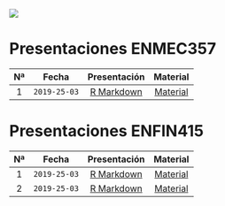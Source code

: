 ![](https://escudouchile.files.wordpress.com/2012/06/logo-facultad-de-economc3ada-y-negocios-universidad-de-chile.png)

# Presentaciones ENMEC357
                                                              
|Nª   |Fecha       |Presentación                              |Material                                                               |
|:---:|:---:       |:---:                                     |:---:                                                                  |  
|1    |`2019-25-03`|[R Markdown](xaringan/enmec_t1/index.html)|[Material](https://www.dropbox.com/s/mmil33cylowumkz/material.zip?dl=1)| 

# Presentaciones ENFIN415

|Nª   |Fecha       |Presentación                              |Material                                                               |
|:---:|:---:       |:---:                                     |:---:                                                                  |  
|1    |`2019-25-03`|[R Markdown](xaringan/enmec_t1/index.html)|[Material](https://www.dropbox.com/s/mmil33cylowumkz/material.zip?dl=1)| 
|2    |`2019-25-03`|[R Markdown](beamer/enfin_t2/index.pdf)|[Material](https://www.dropbox.com/s/mmil33cylowumkz/material.zip?dl=1)| 